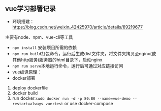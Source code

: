 ## vue学习部署记录
- 环境搭建：https://blog.csdn.net/weixin_42425970/article/details/89219677

主要有node、npm、vue-cli等工具

- `npm install` 安装项目所需的依赖
- `npm run build`打包命令，运行后生成dist文件夹，将文件夹拷贝至nginx(或其他http服务)服务器的html目录下，启动nginx
- `npm run serve`本地运行命令，运行后可通过对应链接访问
- vue编译原理：
- docker部署
1. deploy dockerfile
2. docker build
3. run docker:`sudo docker run -d -p 80:80 --name=vue-demo --restart=always vue:test` or use docker-compose
